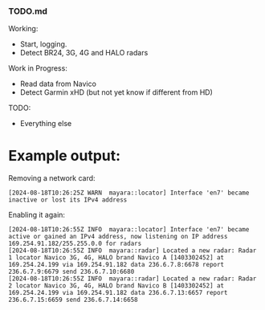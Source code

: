 ### TODO.md

Working:

* Start, logging.
* Detect BR24, 3G, 4G and HALO radars

Work in Progress:

* Read data from Navico
* Detect Garmin xHD (but not yet know if different from HD)

TODO:

* Everything else


# Example output:

Removing a network card:

    [2024-08-18T10:26:25Z WARN  mayara::locator] Interface 'en7' became inactive or lost its IPv4 address

Enabling it again:

    [2024-08-18T10:26:55Z INFO  mayara::locator] Interface 'en7' became active or gained an IPv4 address, now listening on IP address 169.254.91.182/255.255.0.0 for radars
    [2024-08-18T10:26:55Z INFO  mayara::radar] Located a new radar: Radar 1 locator Navico 3G, 4G, HALO brand Navico A [1403302452] at 169.254.24.199 via 169.254.91.182 data 236.6.7.8:6678 report 236.6.7.9:6679 send 236.6.7.10:6680
    [2024-08-18T10:26:55Z INFO  mayara::radar] Located a new radar: Radar 2 locator Navico 3G, 4G, HALO brand Navico B [1403302452] at 169.254.24.199 via 169.254.91.182 data 236.6.7.13:6657 report 236.6.7.15:6659 send 236.6.7.14:6658



